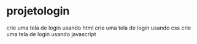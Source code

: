 # projetologin
crie uma tela de login usando html
crie uma tela de login usando css
crie uma tela de login usando javascript
